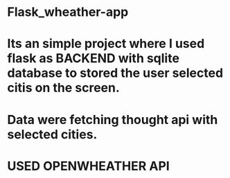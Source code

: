 # Flask_wheather-app


# Its an simple project where I  used flask as BACKEND with sqlite database to stored the user selected citis on the screen.

# Data were fetching thought api with selected cities.
 
# USED OPENWHEATHER API
 

